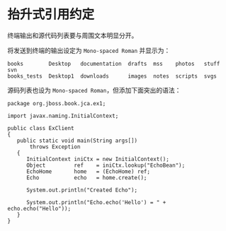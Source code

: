# 抬升式引用约定

终端输出和源代码列表要与周围文本明显分开。

将发送到终端的输出设定为 `Mono-spaced Roman` 并显示为：

    books        Desktop   documentation  drafts  mss    photos   stuff  svn
    books_tests  Desktop1  downloads      images  notes  scripts  svgs

源码列表也设为 `Mono-spaced Roman`，但添加下面突出的语法：

    package org.jboss.book.jca.ex1;

    import javax.naming.InitialContext;

    public class ExClient
    {
       public static void main(String args[]) 
           throws Exception
       {
          InitialContext iniCtx = new InitialContext();
          Object         ref    = iniCtx.lookup("EchoBean");
          EchoHome       home   = (EchoHome) ref;
          Echo           echo   = home.create();

          System.out.println("Created Echo");

          System.out.println("Echo.echo('Hello') = " + echo.echo("Hello"));
       }
    }
